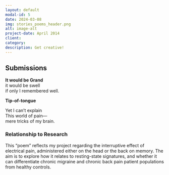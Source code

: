 ```yaml
---
layout: default
modal-id: 5
date: 2024-03-08
img: stories_poems_header.png
alt: image-alt
project-date: April 2014
client:
category:
description: Get creative! 
---
```


## Submissions

**It would be Grand**  
it would be swell  
if only I remembered well.  

**Tip-of-tongue**  

Yet I can’t explain  
This world of pain—  
mere tricks of my brain.

### Relationship to Research

This “poem” reflects my project regarding the interruptive effect of electrical pain, administered either on the head or the back on memory. The aim is to explore how it relates to resting-state signatures, and whether it can differentiate chronic migraine and chronic back pain patient populations from healthy controls.


